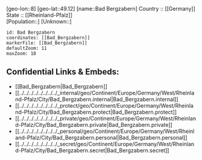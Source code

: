 ﻿---
location: [49.12,8] 
mapzoom: [7,12] 
mapmarker: city 
type: City
tags:
- geo/City


SpocWebEntityId: 28959
isDeleted: false
confidential: public

---
[geo-lon::8] 
[geo-lat::49.12] 
[name::Bad Bergzabern] 
Country :: [[Germany]]  
State :: [[Rheinland-Pfalz]]  
[Population::] 
[Unknown::] 


```leaflet
id: Bad Bergzabern
coordinates: [[Bad_Bergzabern]] 
markerFile: [[Bad_Bergzabern]] 
defaultZoom: 11 
maxZoom: 18
```


## Confidential Links & Embeds: 
- [[Bad_Bergzabern|Bad_Bergzabern]]  
- [[../../../../../../../../_internal/geo/Continent/Europe/Germany/West/Rheinland-Pfalz/City/Bad_Bergzabern.internal|Bad_Bergzabern.internal]] 
- [[../../../../../../../../_protect/geo/Continent/Europe/Germany/West/Rheinland-Pfalz/City/Bad_Bergzabern.protect|Bad_Bergzabern.protect]] 
- [[../../../../../../../../_private/geo/Continent/Europe/Germany/West/Rheinland-Pfalz/City/Bad_Bergzabern.private|Bad_Bergzabern.private]] 
- [[../../../../../../../../_personal/geo/Continent/Europe/Germany/West/Rheinland-Pfalz/City/Bad_Bergzabern.personal|Bad_Bergzabern.personal]] 
- [[../../../../../../../../_secret/geo/Continent/Europe/Germany/West/Rheinland-Pfalz/City/Bad_Bergzabern.secret|Bad_Bergzabern.secret]] 
